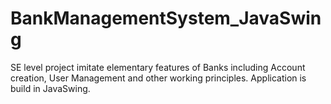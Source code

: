 # BankManagementSystem_JavaSwing
SE level project imitate elementary features of Banks including Account creation, User Management and other working principles. Application is build in JavaSwing.  
